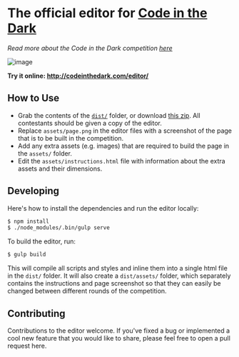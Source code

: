 # The official editor for [Code in the Dark](https://github.com/codeinthedark/codeinthedark.github.io)
*Read more about the Code in the Dark competition [here](https://github.com/codeinthedark/codeinthedark.github.io)*

![image](https://cloud.githubusercontent.com/assets/688415/11479175/f3aedfbe-9790-11e5-9ad9-ce930fe5a3a8.png)

**Try it online: http://codeinthedark.com/editor/**

## How to Use
* Grab the contents of the [`dist/`](https://github.com/codeinthedark/editor/tree/master/dist) folder, or download [this zip](https://github.com/codeinthedark/editor/releases/download/v0.1.0/editor.zip). All contestants should be given a copy of the editor.
* Replace `assets/page.png` in the editor files with a screenshot of the page that is to be built in the competition. 
* Add any extra assets (e.g. images) that are required to build the page in the `assets/` folder.
* Edit the `assets/instructions.html` file with information about the extra assets and their dimensions.

## Developing
Here's how to install the dependencies and run the editor locally:
```bash
$ npm install
$ ./node_modules/.bin/gulp serve
```

To build the editor, run:
```bash
$ gulp build
```
This will compile all scripts and styles and inline them into a single html file in the `dist/` folder. It will also create a `dist/assets/` folder, which separately contains the instructions and page screenshot so that they can easily be changed between different rounds of the competition. 

## Contributing
Contributions to the editor welcome. If you've fixed a bug or implemented a cool new feature that you would like to share, please feel free to open a pull request here. 
